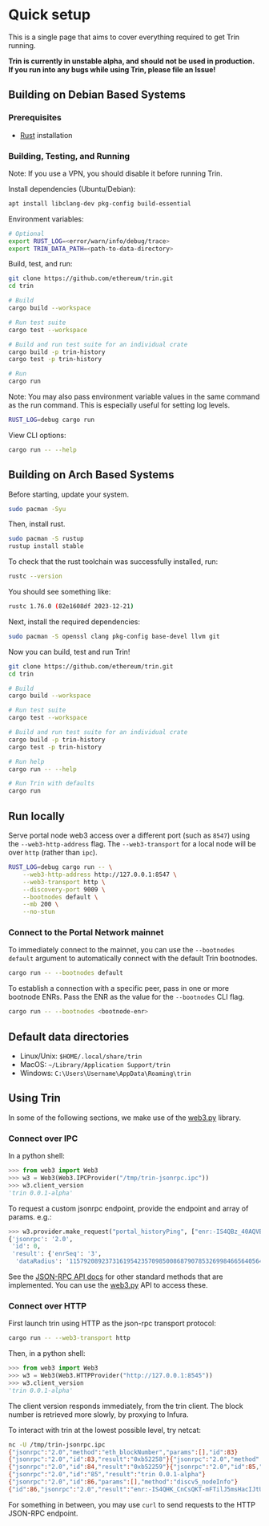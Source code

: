 # Quick setup

This is a single page that aims to cover everything required to get Trin running.

**Trin is currently in unstable alpha, and should not be used in production. If you run into any bugs while using Trin, please file an Issue!**

## Building on Debian Based Systems

### Prerequisites
- [Rust](https://www.rust-lang.org/) installation

### Building, Testing, and Running

Note: If you use a VPN, you should disable it before running Trin.

Install dependencies (Ubuntu/Debian):

```sh
apt install libclang-dev pkg-config build-essential
```

Environment variables:

```sh
# Optional
export RUST_LOG=<error/warn/info/debug/trace>
export TRIN_DATA_PATH=<path-to-data-directory>
```

Build, test, and run:

```sh
git clone https://github.com/ethereum/trin.git
cd trin

# Build
cargo build --workspace

# Run test suite
cargo test --workspace

# Build and run test suite for an individual crate
cargo build -p trin-history
cargo test -p trin-history

# Run
cargo run
```

Note: You may also pass environment variable values in the same command as the run command. This is especially useful for setting log levels.

```sh
RUST_LOG=debug cargo run
```

View CLI options:

```sh
cargo run -- --help
```

## Building on Arch Based Systems

Before starting, update your system.

```bash
sudo pacman -Syu
```

Then, install rust.

```bash
sudo pacman -S rustup
rustup install stable
```

To check that the rust toolchain was successfully installed, run:

```bash
rustc --version
```

You should see something like:

```bash
rustc 1.76.0 (82e1608df 2023-12-21)
```

Next, install the required dependencies:

```bash
sudo pacman -S openssl clang pkg-config base-devel llvm git
```

Now you can build, test and run Trin!

```bash
git clone https://github.com/ethereum/trin.git
cd trin

# Build
cargo build --workspace

# Run test suite
cargo test --workspace

# Build and run test suite for an individual crate
cargo build -p trin-history
cargo test -p trin-history

# Run help
cargo run -- --help

# Run Trin with defaults
cargo run
```

## Run locally

Serve portal node web3 access over a different port (such as `8547`) using the `--web3-http-address` flag. The `--web3-transport` for a local node will be over `http`
(rather than `ipc`).

```sh
RUST_LOG=debug cargo run -- \
    --web3-http-address http://127.0.0.1:8547 \
    --web3-transport http \
    --discovery-port 9009 \
    --bootnodes default \
    --mb 200 \
    --no-stun
```

### Connect to the Portal Network mainnet

To immediately connect to the mainnet, you can use the `--bootnodes default` argument to automatically connect with the default Trin bootnodes.

```sh
cargo run -- --bootnodes default
```

To establish a connection with a specific peer, pass in one or more bootnode ENRs. Pass the ENR as the value for the `--bootnodes` CLI flag.

```sh
cargo run -- --bootnodes <bootnode-enr>
```

## Default data directories

- Linux/Unix: `$HOME/.local/share/trin`
- MacOS: `~/Library/Application Support/trin`
- Windows: `C:\Users\Username\AppData\Roaming\trin`

## Using Trin

In some of the following sections, we make use of the [web3.py](https://github.com/ethereum/web3.py/) library.

### Connect over IPC

In a python shell:

```py
>>> from web3 import Web3
>>> w3 = Web3(Web3.IPCProvider("/tmp/trin-jsonrpc.ipc"))
>>> w3.client_version
'trin 0.0.1-alpha'
```

To request a custom jsonrpc endpoint, provide the endpoint and array of params. e.g.:
```py
>>> w3.provider.make_request("portal_historyPing", ["enr:-IS4QBz_40AQVBaqlhPIWFwVEphZqPKS3EPso1PwK01nwDMtMCcgK73FppW1C9V_BQRsvWV5QTbT1IYUR-zv8_cnIakDgmlkgnY0gmlwhKRc9_OJc2VjcDI1NmsxoQM-ccaM0TOFvYqC_RY_KhZNhEmWx8zdf6AQALhKyMVyboN1ZHCCE4w", "18446744073709551615"])
{'jsonrpc': '2.0',
 'id': 0,
 'result': {'enrSeq': '3',
  'dataRadius': '115792089237316195423570985008687907853269984665640564039457584007913129639935'}}
```

See the [JSON-RPC API docs](https://playground.open-rpc.org/?schemaUrl=https://raw.githubusercontent.com/ethereum/portal-network-specs/assembled-spec/jsonrpc/openrpc.json&uiSchema%5BappBar%5D%5Bui:splitView%5D=false&uiSchema%5BappBar%5D%5Bui:input%5D=false&uiSchema%5BappBar%5D%5Bui:examplesDropdown%5D=false) for other standard methods that are implemented. You can use the [web3.py](https://web3py.readthedocs.io/en/stable/web3.eth.html#module-web3.eth) API to access these.

### Connect over HTTP

First launch trin using HTTP as the json-rpc transport protocol:

```sh
cargo run -- --web3-transport http
```

Then, in a python shell:

```py
>>> from web3 import Web3
>>> w3 = Web3(Web3.HTTPProvider("http://127.0.0.1:8545"))
>>> w3.client_version
'trin 0.0.1-alpha'
```

The client version responds immediately, from the trin client. The block number is retrieved more slowly, by proxying to Infura.

To interact with trin at the lowest possible level, try netcat:

```sh
nc -U /tmp/trin-jsonrpc.ipc
{"jsonrpc":"2.0","method":"eth_blockNumber","params":[],"id":83}
{"jsonrpc":"2.0","id":83,"result":"0xb52258"}{"jsonrpc":"2.0","method":"eth_blockNumber","params":[],"id":84}
{"jsonrpc":"2.0","id":84,"result":"0xb52259"}{"jsonrpc":"2.0","id":85,"params":[],"method":"web3_clientVersion"}
{"jsonrpc":"2.0","id":"85","result":"trin 0.0.1-alpha"}
{"jsonrpc":"2.0","id":86,"params":[],"method":"discv5_nodeInfo"}
{"id":86,"jsonrpc":"2.0","result":"enr:-IS4QHK_CnCsQKT-mFTilJ5msHacIJtU91aYe8FhAd_K7G-ACO-FO2GPFOyM7kiphjXMwrNh8Y4mSbN3ufSdBQFzjikBgmlkgnY0gmlwhMCoAMKJc2VjcDI1NmsxoQNa58x56RRRcUeOegry5S4yQvLa6LKlDcbBPHL4H5Oy4oN1ZHCCIyg"}
```

For something in between, you may use `curl` to send requests to the HTTP JSON-RPC endpoint.